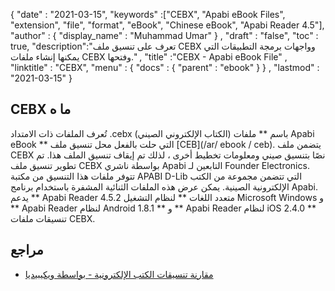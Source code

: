 {
  "date" : "2021-03-15",
  "keywords" :["CEBX", "Apabi eBook Files", "extension", "file", "format", "eBook", "Chinese eBook", "Apabi Reader 4.5"],
  "author" : {
    "display_name" : "Muhammad Umar"
} ,
  "draft" : "false",
  "toc" : true,
  "description":"تعرف على تنسيق ملف CEBX وواجهات برمجة التطبيقات التي يمكنها إنشاء ملفات CEBX وفتحها." ,
  "title" :"CEBX - Apabi eBook File" ,
  "linktitle" : "CEBX",
  "menu" : {
    "docs" : {
      "parent" : "ebook"
}
} ,
  "lastmod" : "2021-03-15"
}

## CEBX ما ه

تُعرف الملفات ذات الامتداد .cebx (الكتاب الإلكتروني الصيني) باسم ** ملفات Apabi eBook ** التي حلت بالفعل محل تنسيق ملف [CEB](/ar/ ebook / ceb). يتضمن ملف CEBX نصًا بتنسيق صيني ومعلومات تخطيط أخرى ، لذلك تم إيقاف تنسيق الملف هذا. تم تطوير تنسيق ملف CEBX بواسطة ناشري Apabi التابعين لـ Founder Electronics. تتوفر ملفات هذا التنسيق من مكتبة APABI D-Lib التي تتضمن مجموعة من الكتب الإلكترونية الصينية. يمكن عرض هذه الملفات الثنائية المشفرة باستخدام برنامج Apabi. يدعم ** Apabi Reader 4.5.2 متعدد اللغات ** لنظام التشغيل Microsoft Windows و ** Apabi Reader لنظام Android 1.8.1 ** و ** Apabi Reader لنظام iOS 2.4.0 ** تنسيقات ملفات CEBX.

## مراجع

* [مقارنة تنسيقات الكتب الإلكترونية - بواسطة ويكيبيديا](https://en.wikipedia.org/wiki/Comparison_of_e-book_formats)

